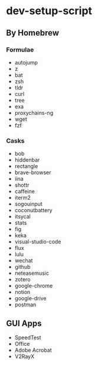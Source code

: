 # dev-setup-script

## By Homebrew

### Formulae
- autojump
- z
- bat
- zsh
- tldr
- curl
- tree
- exa
- proxychains-ng
- wget
- fzf

### Casks
- bob
- hiddenbar
- rectangle
- brave-browser
- iina
- shottr
- caffeine
- iterm2
- sogouinput
- coconutbattery
- itsycal
- stats
- fig
- keka
- visual-studio-code
- flux
- lulu
- wechat
- github
- neteasemusic
- zotero
- google-chrome
- notion
- google-drive
- postman

## GUI Apps

- SpeedTest
- Office
- Adobe Acrobat
- V2RayX